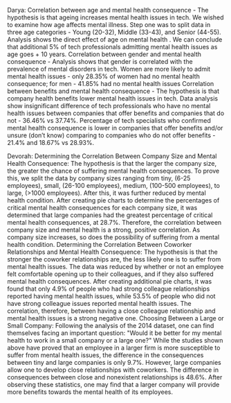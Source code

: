 Darya: 
Correlation between age and mental health consequence - The hypothesis is that ageing increases mental health issues in tech.   We wished to examine how age affects mental illness. Step one was to split data in three age categories - Young (20-32), Middle (33-43), and Senior (44-55). Analysis shows the direct effect of age on mental health . We can conclude that additional 5% of tech professionals admitting mental health issues as age goes + 10 years. 
Correlation between gender and mental health consequence - Analysis shows that gender is correlated with the prevalence of mental disorders in tech. Women are more likely to admit mental health issues - only 28.35% of women had no mental health consequence; for men - 41.85% had no mental health issues
Correlation between benefits and mental health consequence - The hypothesis is that company health benefits lower mental health issues in tech. Data analysis show insignificant difference of tech professionals who have no mental health issues between companies that offer benefits and companies that do not - 36.46% vs 37.74%. Percentage of tech specialists who confirmed mental health consequence is lower in companies that offer benefits and/or unsure (don’t know) comparing to companies who do not offer benefits - 21.4% and 18.67% vs 28.93%.

Devorah: 
Determining the Correlation Between Company Size and Mental Health Consequence: 
The hypothesis is that the larger the company size, the greater the chance of suffering mental health consequences. To prove this, we split the data by company sizes ranging from tiny, (6-25 employees), small, (26-100 employees), medium, (100-500 employees), to large, (>1000 employees). After this, it was further reduced by mental health condition. After creating pie charts to determine the percentages of critical mental health consequences for each company size, it was determined that large companies had the greatest percentage of critical mental health consequences, at 28.7%. Therefore, the correlation between company size and mental health is a strong, positive correlation. As company size increases, so does the possibility of suffering from a mental health condition. 
Determining the Correlation Between Coworker Relationships and Mental Health Consequence: 
The hypothesis is that the stronger the coworker relationships are, the less likely one is to suffer from mental health issues. The data was reduced by whether or not an employee felt comfortable opening up to their colleagues, and if they also suffered mental health consequences. After creating additional pie charts, it was found that only 4.9% of people who had strong colleague relationships reported having mental health issues, while 53.5% of people who did not have strong colleague issues reported mental health issues. The correlation, therefore, between having a close colleague relationship and mental health issues is a strong negative one. 
Choosing Between a Large or Small Company: 
Following the analysis of the 2014 dataset, one can find themselves facing an important question: "Would it be better for my mental health to work in a small company or a large one?"
While the studies shown above have proved that an employee in a larger firm is more susceptible to suffer from mental health issues, the difference in the consequences between tiny and large companies is only 9.7%. However, large companies allow one to develop close relationships with coworkers. The difference in consequences between close and nonexistent relationships is 48.6%. After observing these statistics, one may find that a larger company will provide more benefits towards the mental health of its employees. 
